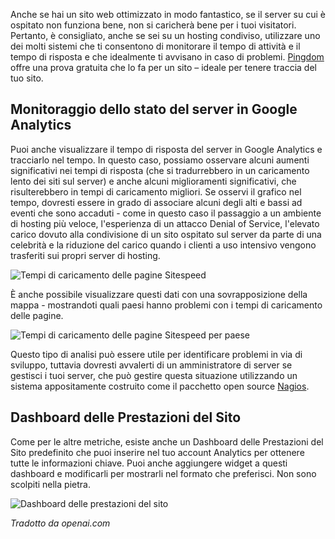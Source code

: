 <!-- Filename: Monitoring_Server_Health / Display title: Monitoraggio della Salute del Server -->

Anche se hai un sito web ottimizzato in modo fantastico, se il server su cui è ospitato non funziona bene, non si caricherà bene per i tuoi visitatori. Pertanto, è consigliato, anche se sei su un hosting condiviso, utilizzare uno dei molti sistemi che ti consentono di monitorare il tempo di attività e il tempo di risposta e che idealmente ti avvisano in caso di problemi. [Pingdom](https://www.pingdom.com/) offre una prova gratuita che lo fa per un sito – ideale per tenere traccia del tuo sito.

## Monitoraggio dello stato del server in Google Analytics

Puoi anche visualizzare il tempo di risposta del server in Google Analytics e tracciarlo nel tempo. In questo caso, possiamo osservare alcuni aumenti significativi nei tempi di risposta (che si tradurrebbero in un caricamento lento dei siti sul server) e anche alcuni miglioramenti significativi, che risulterebbero in tempi di caricamento migliori. Se osservi il grafico nel tempo, dovresti essere in grado di associare alcuni degli alti e bassi ad eventi che sono accaduti - come in questo caso il passaggio a un ambiente di hosting più veloce, l'esperienza di un attacco Denial of Service, l'elevato carico dovuto alla condivisione di un sito ospitato sul server da parte di una celebrità e la riduzione del carico quando i clienti a uso intensivo vengono trasferiti sui propri server di hosting.

![Tempi di caricamento delle pagine Sitespeed](../../../en/images/performance/monitoring-site-speed.png)

È anche possibile visualizzare questi dati con una sovrapposizione della mappa - mostrandoti quali paesi hanno problemi con i tempi di caricamento delle pagine.

![Tempi di caricamento delle pagine Sitespeed per paese](../../../en/images/performance/monitoring-site-speed-by-country.png)

Questo tipo di analisi può essere utile per identificare problemi in via di sviluppo, tuttavia dovresti avvalerti di un amministratore di server se gestisci i tuoi server, che può gestire questa situazione utilizzando un sistema appositamente costruito come il pacchetto open source [Nagios](https://www.nagios.org/).

## Dashboard delle Prestazioni del Sito

Come per le altre metriche, esiste anche un Dashboard delle Prestazioni del Sito predefinito che puoi inserire nel tuo account Analytics per ottenere tutte le informazioni chiave. Puoi anche aggiungere widget a questi dashboard e modificarli per mostrarli nel formato che preferisci. Non sono scolpiti nella pietra.

![Dashboard delle prestazioni del sito](../../../en/images/performance/performance-dashboard.png)

*Tradotto da openai.com*

